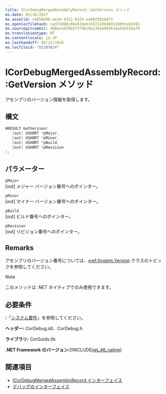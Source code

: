 ```yaml
---
title: ICorDebugMergedAssemblyRecord::GetVersion メソッド
ms.date: 03/30/2017
ms.assetid: c6858b06-ae26-4312-b325-ea6025016675
ms.openlocfilehash: cad71080c86e92beb318722db86011b09ce02e91
ms.sourcegitcommit: 488aced39b5f374bc0a139a4993616a54d15baf0
ms.translationtype: MT
ms.contentlocale: ja-JP
ms.lasthandoff: 05/12/2020
ms.locfileid: "83207624"
---
```

# <a name="icordebugmergedassemblyrecordgetversion-method"></a>ICorDebugMergedAssemblyRecord::GetVersion メソッド
アセンブリのバージョン情報を取得します。  
  
## <a name="syntax"></a>構文  
  
```cpp  
HRESULT GetVersion(  
   [out] USHORT *pMajor,
   [out] USHORT *pMinor,
   [out] USHORT *pBuild,
   [out] USHORT *pRevision  
);  
```  
  
## <a name="parameters"></a>パラメーター  
 `pMajor`  
 [out] メジャー バージョン番号へのポインター。  
  
 `pMinor`  
 [out] マイナー バージョン番号へのポインター。  
  
 `pBuild`  
 [out] ビルド番号へのポインター。  
  
 `pRevision`  
 [out] リビジョン番号へのポインター。  
  
## <a name="remarks"></a>Remarks  
 アセンブリのバージョン番号については、<xref:System.Version> クラスのトピックを参照してください。  
  
> [!NOTE]
> このメソッドは .NET ネイティブでのみ使用できます。  
  
## <a name="requirements"></a>必要条件  
 **:**「[システム要件](../../get-started/system-requirements.md)」を参照してください。  
  
 **ヘッダー:** CorDebug.idl、CorDebug.h  
  
 **ライブラリ:** CorGuids.lib  
  
 **.NET Framework のバージョン:**[!INCLUDE[net_46_native](../../../../includes/net-46-native-md.md)]  
  
## <a name="see-also"></a>関連項目

- [ICorDebugMergedAssemblyRecord インターフェイス](icordebugmergedassemblyrecord-interface.md)
- [デバッグのインターフェイス](debugging-interfaces.md)
